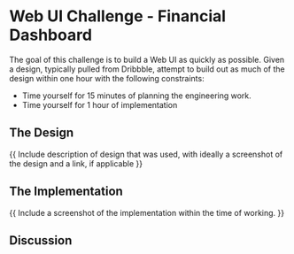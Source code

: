 # Web UI Challenge - Financial Dashboard

The goal of this challenge is to build a Web UI as quickly as possible. Given
a design, typically pulled from Dribbble, attempt to build out as much of the
design within one hour with the following constraints:

- Time yourself for 15 minutes of planning the engineering work.
- Time yourself for 1 hour of implementation

## The Design

{{ Include description of design that was used, with ideally a screenshot of
   the design and a link, if applicable }}

## The Implementation

{{ Include a screenshot of the implementation within the time of working. }}

## Discussion

